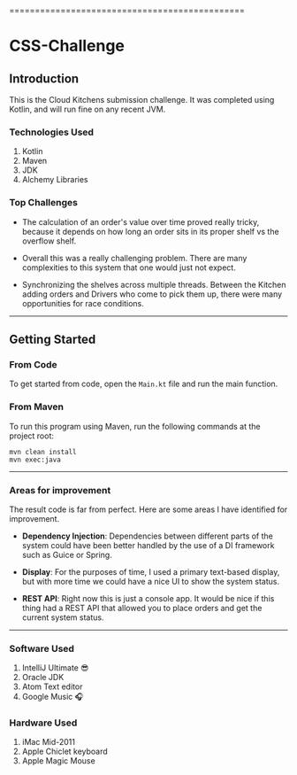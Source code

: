 ==============================================
# CSS-Challenge

## Introduction

This is the Cloud Kitchens submission challenge. It was completed using Kotlin,
and will run fine on any recent JVM.

### Technologies Used
1. Kotlin
2. Maven
3. JDK
4. Alchemy Libraries


### Top Challenges

+ The calculation of an order's value over time proved really tricky, 
  because it depends on how long an order sits in its proper shelf 
  vs the overflow shelf.
  
+ Overall this was a really challenging problem. 
  There are many complexities to this system that one would just not expect.

+ Synchronizing the shelves across multiple threads.
  Between the Kitchen adding orders and Drivers who come to pick
  them up, there were many opportunities for race conditions.


---------------------------------------------------------------------------------------------------------


## Getting Started

### From Code
To get started from code, open the `Main.kt` file and run the main function.

### From Maven
To run this program using Maven, run the following commands at the project root:

```
mvn clean install
mvn exec:java
```

---------------------------------------------------------------------------------------------------------

### Areas for improvement 

The result code is far from perfect. Here are some areas I have 
identified for improvement.

+ **Dependency Injection**: Dependencies between different parts of the system could have been better handled by the use
of a DI framework such as Guice or Spring.

+ **Display**: For the purposes of time, I used a primary text-based display, but with more time 
we could have a nice UI to show the system status.

+ **REST API**: Right now this is just a console app. It would be 
nice if this thing had a REST API that allowed you to place
orders and get the current system status.



---------------------------------------------------------------------------------------------------------

### Software Used
1. IntelliJ Ultimate 😎
2. Oracle JDK
3. Atom Text editor
4. Google Music 🎧

### Hardware Used
1. iMac Mid-2011
2. Apple Chiclet keyboard
3. Apple Magic Mouse